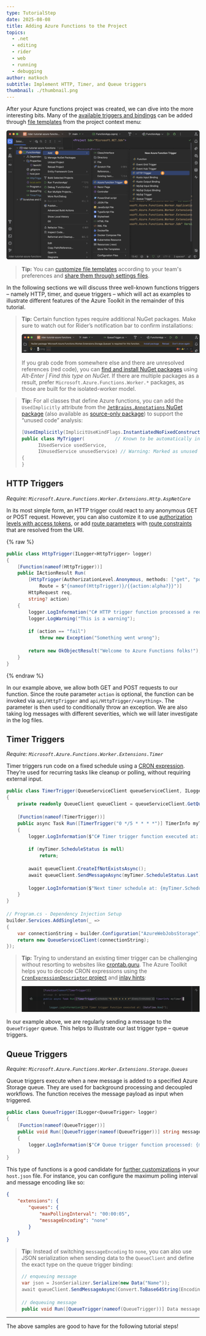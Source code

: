 ```yaml
---
type: TutorialStep
date: 2025-08-08
title: Adding Azure Functions to the Project
topics:
  - .net
  - editing
  - rider
  - web
  - running
  - debugging
author: matkoch
subtitle: Implement HTTP, Timer, and Queue triggers
thumbnail: ./thumbnail.png
---
```


After your Azure functions project was created, we can dive into the more interesting bits. Many of the [available triggers and bindings](https://learn.microsoft.com/en-us/azure/azure-functions/functions-triggers-bindings?tabs=isolated-process,node-v4,python-v2&pivots=programming-language-csharp#supported-bindings) can be added through [file templates](https://www.jetbrains.com/help/rider/Creating_a_File_Template.html) from the project context menu:

![File Template](file-template.png)

> **Tip:** You can [customize file templates](https://www.jetbrains.com/help/rider/Templates__Creating_and_Editing_Templates__Editing_a_Template.html) according to your team's preferences and [share them through settings files](https://www.jetbrains.com/help/rider/Sharing_project_settings.html).

In the following sections we will discuss three well-known functions triggers – namely HTTP, timer, and queue triggers – which will act as examples to illustrate different features of the Azure Toolkit in the remainder of this tutorial.

> **Tip:** Certain function types require additional NuGet packages. Make sure to watch out for Rider’s notification bar to confirm installations:
>
> ![Install Package Prompt](install-package-prompt.png)
>
> If you grab code from somewhere else and there are unresolved references (red code), you can [find and install NuGet packages](https://www.jetbrains.com/help/rider/Using_NuGet.html#finding) using _Alt-Enter | Find this type on NuGet_. If there are multiple packages as a result, prefer `Microsoft.Azure.Functions.Worker.*` packages, as those are built for the isolated-worker model.

> **Tip:** For all classes that define Azure functions, you can add the `UsedImplicitly` attribute from the [`JetBrains.Annotations` NuGet package](https://www.nuget.org/packages/JetBrains.Annotations) (also available as [source-only package](https://www.nuget.org/packages/JetBrains.Annotations.Sources)) to support the “unused code” analysis:
>
> ```csharp
> [UsedImplicitly(ImplicitUseKindFlags.InstantiatedNoFixedConstructorSignature)]
> public class MyTrigger(           // Known to be automatically instantiated
> 		IUsedService usedService,
> 		IUnusedService unusedService) // Warning: Marked as unused
> {
> }
> ```

## HTTP Triggers

_Require: `Microsoft.Azure.Functions.Worker.Extensions.Http.AspNetCore`_

In its most simple form, an HTTP trigger could react to any anonymous GET or POST request. However, you can also customize it to use [authorization levels with access tokens](https://learn.microsoft.com/en-us/azure/azure-functions/functions-bindings-http-webhook-trigger?tabs=python-v2,isolated-process,nodejs-v4,functionsv2&pivots=programming-language-csharp#http-auth), or add [route parameters](https://learn.microsoft.com/en-us/azure/azure-functions/functions-bindings-http-webhook-trigger?tabs=python-v2,isolated-process,nodejs-v4,functionsv2&pivots=programming-language-csharp#using-route-parameters) with [route constraints](https://learn.microsoft.com/en-us/aspnet/core/fundamentals/routing?view=aspnetcore-9.0#route-constraints) that are resolved from the URI.

{% raw %}

```csharp
public class HttpTrigger(ILogger<HttpTrigger> logger)
{
    [Function(nameof(HttpTrigger))]
    public IActionResult Run(
        [HttpTrigger(AuthorizationLevel.Anonymous, methods: ["get", "post"],
            Route = $"{nameof(HttpTrigger)}/{{action:alpha?}}")]
        HttpRequest req,
        string? action)
    {
        logger.LogInformation("C# HTTP trigger function processed a request.");
        logger.LogWarning("This is a warning");

        if (action == "fail")
            throw new Exception("Something went wrong");

        return new OkObjectResult("Welcome to Azure Functions folks!");
    }
}
```

{% endraw %}

In our example above, we allow both GET and POST requests to our function. Since the route parameter `action` is optional, the function can be invoked via `api/HttpTrigger` and `api/HttpTrigger/<anything>`. The parameter is then used to conditionally throw an exception. We are also taking log messages with different severities, which we will later investigate in the log files.

## Timer Triggers

_Require: `Microsoft.Azure.Functions.Worker.Extensions.Timer`_

Timer triggers run code on a fixed schedule using a [CRON expression](https://en.wikipedia.org/wiki/Cron). They’re used for recurring tasks like cleanup or polling, without requiring external input.

```csharp
public class TimerTrigger(QueueServiceClient queueServiceClient, ILogger<TimerTrigger> logger)
{
    private readonly QueueClient queueClient = queueServiceClient.GetQueueClient(nameof(QueueTrigger).ToLowerInvariant());

    [Function(nameof(TimerTrigger))]
    public async Task Run([TimerTrigger("0 */5 * * * *")] TimerInfo myTimer)
    {
        logger.LogInformation($"C# Timer trigger function executed at: {DateTime.Now}");

        if (myTimer.ScheduleStatus is null)
            return;

        await queueClient.CreateIfNotExistsAsync();
        await queueClient.SendMessageAsync(myTimer.ScheduleStatus.Last.ToString(CultureInfo.InvariantCulture));

        logger.LogInformation($"Next timer schedule at: {myTimer.ScheduleStatus.Next}");
    }
}

// Program.cs - Dependency Injection Setup
builder.Services.AddSingleton(_ =>
{
    var connectionString = builder.Configuration["AzureWebJobsStorage"];
    return new QueueServiceClient(connectionString);
});
```

> **Tip:** Trying to understand an existing timer trigger can be challenging without resorting to websites like [crontab.guru](http://crontab.guru). The Azure Toolkit helps you to decode CRON expressions using the [`CronExpressionDescriptor` project](https://github.com/bradymholt/cron-expression-descriptor) and [inlay hints](https://www.jetbrains.com/help/rider/Inline_Parameter_Name_Hints.html):
>
> ![Cron Expression Inlay Hint](cron-expression-inlay-hint.png)

In our example above, we are regularly sending a message to the `QueueTrigger` queue. This helps to illustrate our last trigger type – queue triggers.

## Queue Triggers

_Require: `Microsoft.Azure.Functions.Worker.Extensions.Storage.Queues`_

Queue triggers execute when a new message is added to a specified Azure Storage queue. They are used for background processing and decoupled workflows. The function receives the message payload as input when triggered.

```csharp
public class QueueTrigger(ILogger<QueueTrigger> logger)
{
    [Function(nameof(QueueTrigger))]
    public void Run([QueueTrigger(nameof(QueueTrigger))] string message)
    {
        logger.LogInformation($"C# Queue trigger function processed: {message}");
    }
}
```

This type of functions is a good candidate for [further customizations](https://learn.microsoft.com/en-us/azure/azure-functions/functions-bindings-storage-queue?tabs=isolated-process,extensionv5,extensionv3&pivots=programming-language-csharp#host-json) in your `host.json` file. For instance, you can configure the maximum polling interval and message encoding like so:

```json
{
	"extensions": {
		"queues": {
			"maxPollingInterval": "00:00:05",
			"messageEncoding": "none"
		}
	}
}
```

> **Tip:** Instead of switching `messageEncoding` to `none`, you can also use JSON serialization when sending data to the `QueueClient` and define the exact type on the queue trigger binding:
>
> ```csharp
> // enqueuing message
> var json = JsonSerializer.Serialize(new Data("Name"));
> await queueClient.SendMessageAsync(Convert.ToBase64String(Encoding.UTF8.GetBytes(json)));
>
> // dequeuing message
> public void Run([QueueTrigger(nameof(QueueTrigger))] Data message) { }
> ```

---

The above samples are good to have for the following tutorial steps!
